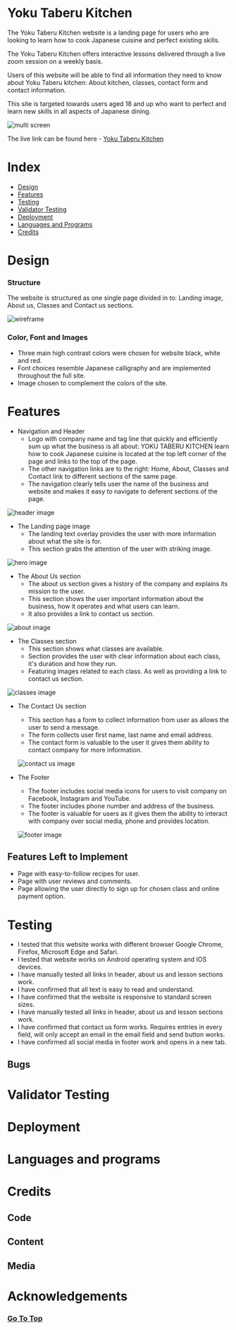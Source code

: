 # Yoku Taberu Kitchen <a name="top"></a>

The Yoku Taberu Kitchen website is a landing page for users who are looking to learn how to cook Japanese cuisine and perfect existing skills.

The Yoku Taberu Kitchen offers interactive lessons delivered through a live zoom session on a weekly basis.

Users of this website will be able to find all information they need to know about Yoku Taberu kitchen: About kitchen, classes, contact form and contact information.

This site is targeted towards users aged 18 and up who want to perfect and learn new skills in all aspects of Japanese dining.

![multi screen](/assets/readme-images/multi-screen.JPG)

The live link can be found here - [Yoku Taberu Kitchen](https://aleksandrdenis.github.io/yoku-taberu-kitchen/)

# Index
*  [Design](#design)
*  [Features](#features)
*  [Testing](#testing)
*  [Validator Testing](#validator-testing)
*  [Deployment](#deployment)
*  [Languages and Programs](#languages-and-programs)
*  [Credits](#credits)

# Design
### Structure
The website is structured as one single page divided in to: Landing image, About us, Classes and Contact us sections.

   ![wireframe](/assets/readme-images/wireframe.JPG)

### Color, Font and Images
* Three main high contrast colors were chosen for website black, white and red.
* Font choices resemble Japanese calligraphy and are implemented throughout the full site.
* Image chosen to complement the colors of the site.

# Features
* Navigation and Header
  * Logo with company name and tag line that quickly and efficiently sum up what the business is all about: YOKU TABERU KITCHEN learn how to cook Japanese cuisine is located at the top left corner of the page and links to the top of the page.
  *  The other navigation links are to the right: Home, About, Classes and Contact link to different sections of the same page.
  *  The navigation clearly tells user the name of the business and website and makes it easy to navigate to deferent sections of the page.
  
![header image](/assets/readme-images/header.JPG)

* The Landing page image
  * The landing text overlay provides the user with more information about what the site is for.
  * This section grabs the attention of the user with striking image.
  
![hero image](/assets/readme-images/hero-image.JPG) 
 
* The About Us section
  * The about us section gives a history of the company and explains its mission to the user.
  * This section shows the user important information about the business, how it operates and what users can learn.
  * It also provides a link to contact us section.
  
![about image](/assets/readme-images/about-image.JPG)

* The Classes section
  * This section shows what classes are available.
  * Section provides the user with clear information about each class, it's duration and how they run.
  * Featuring images related to each class. As well as providing a link to contact us section.
  
![classes image](/assets/readme-images/classes-image.JPG)              
 
* The Contact Us section
  * This section has a form to collect information from user as allows the user to send a message.
  * The form collects user first name, last name and email address.
  * The contact form is valuable to the user it gives them ability to contact company for more information.
  
  ![contact us image](/assets/readme-images/contact-image.JPG)
  
* The Footer
   * The footer includes social media icons for users to visit company on Facebook, Instagram and YouTube.
   * The footer includes phone number and address of the business.
   * The footer is valuable for users as it gives them the ability to interact with company over social media, phone and provides location.
   
   ![footer image](/assets/readme-images/footer-image.JPG)

## Features Left to Implement
* Page with easy-to-follow recipes for user.
* Page with user reviews and comments.
* Page allowing the user directly to sign up for chosen class and online payment option.
       
# Testing
* I tested that this website works with different browser Google Chrome, Firefox, Microsoft Edge and Safari.
* I tested that website works on Android operating system and IOS devices.
* I have manually tested all links in header, about us and lesson sections work.
* I have confirmed that all text is easy to read and understand.
* I have confirmed that the website is responsive to standard screen sizes.
* I have manually tested all links in header, about us and lesson sections work.
* I have confirmed that contact us form works. Requires entries in every field, will only accept an email in the email field and send button works.
* I have confirmed all social media in footer work and opens in a new tab.


## Bugs 
   
   
# Validator Testing

# Deployment

# Languages and programs

# Credits
## Code

## Content

## Media

# Acknowledgements

### [Go To Top](#top)
              
    
                        

                  
              
 
 
 
 
              
